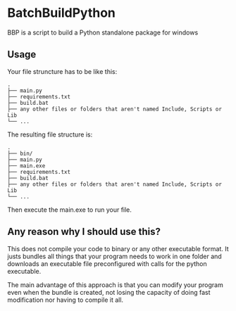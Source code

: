 # BatchBuildPython
BBP is a script to build a Python standalone package for windows

## Usage
Your file struncture has to be like this:

    .
    ├── main.py
    ├── requirements.txt
    ├── build.bat
    ├── any other files or folders that aren't named Include, Scripts or Lib
    └── ...

The resulting file structure is:

    .
    ├── bin/
    ├── main.py
    ├── main.exe
    ├── requirements.txt
    ├── build.bat
    ├── any other files or folders that aren't named Include, Scripts or Lib
    └── ...
    
Then execute the main.exe to run your file.


## Any reason why I should use this?
This does not compile your code to binary or any other executable format. It justs bundles all things that your program needs to work in one folder and downloads an executable file preconfigured with calls for the python executable.

The main advantage of this approach is that you can modify your program even when the bundle is created, not losing the capacity of doing fast modification nor having to compile it all.

